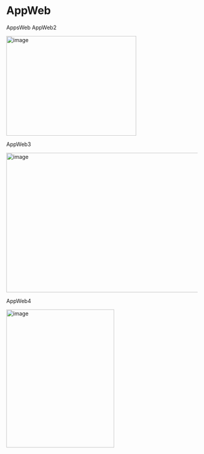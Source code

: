 # AppWeb
AppsWeb
AppWeb2

<img width="342" height="262" alt="image" src="https://github.com/user-attachments/assets/a4a8fd5c-4867-44ec-8044-9e685be281f0" />

AppWeb3

<img width="1303" height="367" alt="image" src="https://github.com/user-attachments/assets/0e909b2d-e725-4c8d-a7ef-300ace0d5e85" />

AppWeb4

<img width="284" height="363" alt="image" src="https://github.com/user-attachments/assets/ae9336f4-1495-4c4c-b86e-d28ae4dfde26" />





